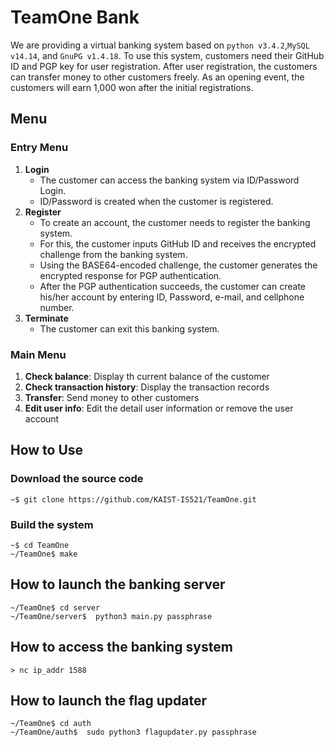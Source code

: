 # TeamOne Bank
We are providing a virtual banking system based on `python v3.4.2`,`MySQL v14.14`, and `GnuPG v1.4.18`.
To use this system, customers need their GitHub ID and PGP key for user registration.
After user registration, the customers can transfer money to other customers freely.
As an opening event, the customers will earn 1,000 won after the initial registrations.

## Menu

### Entry Menu
1. **Login**
   * The customer can access the banking system via ID/Password Login.
   * ID/Password is created when the customer is registered.
2. **Register**
   * To create an account, the customer needs to register the banking system.
   * For this, the customer inputs GitHub ID and receives the encrypted challenge from the banking system.
   * Using the BASE64-encoded challenge, the customer generates the encrypted response for PGP authentication.
   * After the PGP authentication succeeds, the customer can create his/her account by entering ID, Password, e-mail, and cellphone number.
3. **Terminate**
   * The customer can exit this banking system.

### Main Menu
1. **Check balance**: Display th current balance of the customer
2. **Check transaction history**: Display the transaction records
3. **Transfer**: Send money to other customers
4. **Edit user info**: Edit the detail user information or remove the user account

## How to Use
### Download the source code
```
~$ git clone https://github.com/KAIST-IS521/TeamOne.git
```

### Build the system
```
~$ cd TeamOne
~/TeamOne$ make
```

## How to launch the banking server
```
~/TeamOne$ cd server
~/TeamOne/server$  python3 main.py passphrase
```

## How to access the banking system
```
> nc ip_addr 1588
``` 

## How to launch the flag updater
```
~/TeamOne$ cd auth
~/TeamOne/auth$  sudo python3 flagupdater.py passphrase
```

